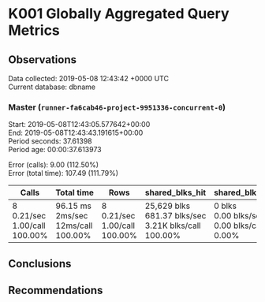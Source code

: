 # K001 Globally Aggregated Query Metrics

## Observations ##
Data collected: 2019-05-08 12:43:42 +0000 UTC  
Current database: dbname  



### Master (`runner-fa6cab46-project-9951336-concurrent-0`) ###
Start: 2019-05-08T12:43:05.577642+00:00  
End: 2019-05-08T12:43:43.191615+00:00  
Period seconds: 37.61398  
Period age: 00:00:37.613973  

Error (calls): 9.00 (112.50%)  
Error (total time): 107.49 (111.79%)

Calls | Total&nbsp;time | Rows | shared_blks_hit | shared_blks_read | shared_blks_dirtied | shared_blks_written | blk_read_time | blk_write_time | kcache_reads | kcache_writes | kcache_user_time_ms | kcache_system_time 
-------|------------|------|-----------------|------------------|---------------------|---------------------|---------------|----------------|--------------|---------------|---------------------|--------------------
8<br/>0.21/sec<br/>1.00/call<br/>100.00% |96.15&nbsp;ms<br/>2ms/sec<br/>12ms/call<br/>100.00% |8<br/>0.21/sec<br/>1.00/call<br/>100.00% |25,629&nbsp;blks<br/>681.37&nbsp;blks/sec<br/>3.21K&nbsp;blks/call<br/>100.00% |0&nbsp;blks<br/>0.00&nbsp;blks/sec<br/>0.00&nbsp;blks/call<br/>0.00% |0&nbsp;blks<br/>0.00&nbsp;blks/sec<br/>0.00&nbsp;blks/call<br/>0.00% |0&nbsp;blks<br/>0.00&nbsp;blks/sec<br/>0.00&nbsp;blks/call<br/>0.00% |0.00&nbsp;ms<br/>0ms/sec<br/>0ms/call<br/>0.00% |0.00&nbsp;ms<br/>0ms/sec<br/>0ms/call<br/>0.00% |0.00&nbsp;bytes<br/>0.00&nbsp;bytes/sec<br/>0.00&nbsp;bytes/call<br/>0.00% |0.00&nbsp;bytes<br/>0.00&nbsp;bytes/sec<br/>0.00&nbsp;bytes/call<br/>0.00% |0.00&nbsp;ms<br/>0ms/sec<br/>0ms/call<br/>0.00% |0.00&nbsp;ms<br/>0ms/sec<br/>0ms/call<br/>0.00%





## Conclusions ##


## Recommendations ##

